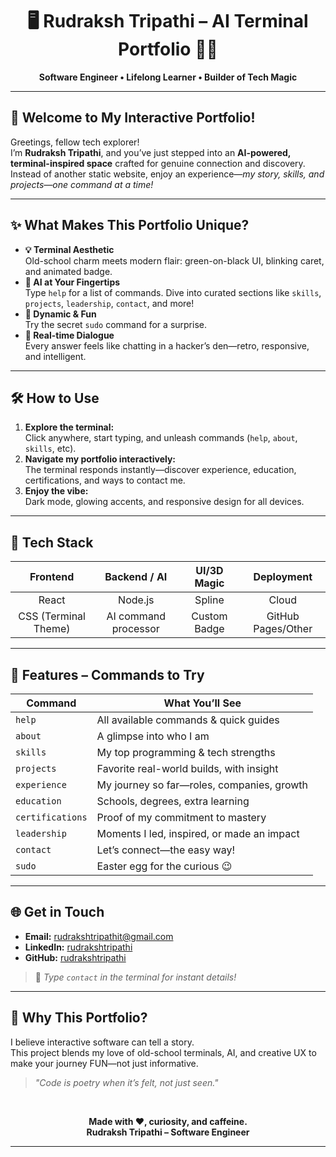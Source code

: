 <!--
    Rudraksh Tripathi | Interactive AI Terminal Portfolio
    ----------------------------------------------------
    Creative README for a dynamic, terminal-inspired portfolio built with love 💡
-->

<h1 align="center">🖥️ Rudraksh Tripathi – AI Terminal Portfolio 👨‍💻</h1>
<p align="center">
  <b>Software Engineer • Lifelong Learner • Builder of Tech Magic</b>
</p>


---

## 🌟 Welcome to My Interactive Portfolio!

Greetings, fellow tech explorer!  
I’m **Rudraksh Tripathi**, and you’ve just stepped into an **AI-powered, terminal-inspired space** crafted for genuine connection and discovery. Instead of another static website, enjoy an experience—*my story, skills, and projects—one command at a time!*

---

## ✨ What Makes This Portfolio Unique?

- **💡 Terminal Aesthetic**  
  Old-school charm meets modern flair: green-on-black UI, blinking caret, and animated badge.  
- **🤖 AI at Your Fingertips**  
  Type `help` for a list of commands. Dive into curated sections like `skills`, `projects`, `leadership`, `contact`, and more!
- **🎲 Dynamic & Fun**  
  Try the secret `sudo` command for a surprise.  
- **💬 Real-time Dialogue**  
  Every answer feels like chatting in a hacker’s den—retro, responsive, and intelligent.

---

## 🛠️ How to Use

1. **Explore the terminal:**  
   Click anywhere, start typing, and unleash commands (`help`, `about`, `skills`, etc).
2. **Navigate my portfolio interactively:**  
   The terminal responds instantly—discover experience, education, certifications, and ways to contact me.
3. **Enjoy the vibe:**  
   Dark mode, glowing accents, and responsive design for all devices.

---

## 🚀 Tech Stack

| Frontend      | Backend / AI     | UI/3D Magic   | Deployment  |
|:-------------:|:---------------:|:-------------:|:-----------:|
| React         | Node.js          | Spline        | Cloud       |
| CSS (Terminal Theme) | AI command processor | Custom Badge | GitHub Pages/Other |

---

## 🧩 Features – Commands to Try

| Command         | What You’ll See                                 |
|-----------------|------------------------------------------------|
| `help`          | All available commands & quick guides           |
| `about`         | A glimpse into who I am                         |
| `skills`        | My top programming & tech strengths             |
| `projects`      | Favorite real-world builds, with insight        |
| `experience`    | My journey so far—roles, companies, growth      |
| `education`     | Schools, degrees, extra learning                |
| `certifications`| Proof of my commitment to mastery               |
| `leadership`    | Moments I led, inspired, or made an impact      |
| `contact`       | Let’s connect—the easy way!                     |
| `sudo`          | Easter egg for the curious 😉                   |

---

## 🌐 Get in Touch

- **Email:** rudrakshtripathit@gmail.com
- **LinkedIn:** [rudrakshtripathi](https://linkedin.com/in/rudrakshtripathi)
- **GitHub:** [rudrakshtripathi](https://github.com/rudrakshtripathi)

> 💬 *Type `contact` in the terminal for instant details!*

---

## 📝 Why This Portfolio?  
I believe interactive software can tell a story.  
This project blends my love of old-school terminals, AI, and creative UX to make your journey FUN—not just informative.

> _"Code is poetry when it’s felt, not just seen."_

<br/>

<p align="center">
  <b>Made with ❤️, curiosity, and caffeine.<br/>
  Rudraksh Tripathi – Software Engineer</b>
</p>

---


